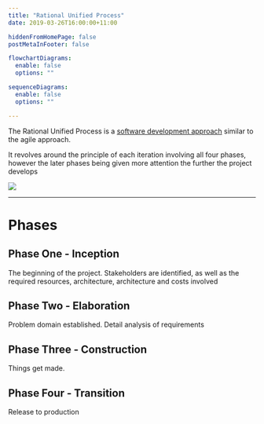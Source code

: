 ```yaml
---
title: "Rational Unified Process"
date: 2019-03-26T16:00:00+11:00

hiddenFromHomePage: false
postMetaInFooter: false

flowchartDiagrams:
  enable: false
  options: ""

sequenceDiagrams: 
  enable: false
  options: ""

---
```


The Rational Unified Process is a [software development approach](../software-development-approaches) similar to the agile approach.

It revolves around the principle of each iteration involving all four phases, however the later phases being given more attention the further the project develops
 
![](http://www.ambysoft.com/artwork/lifecycleAgileUP.gif)

---

# Phases
## Phase One - Inception
The beginning of the project. Stakeholders are identified, as well as the required resources, architecture, architecture and costs involved

## Phase Two - Elaboration
Problem domain established. Detail analysis of requirements

## Phase Three - Construction
Things get made.

## Phase Four - Transition
Release to production

